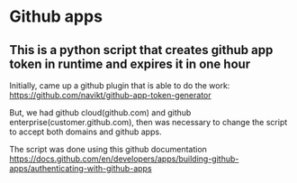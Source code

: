 # Github apps

## This is a python script that creates github app token in runtime and expires it in one hour

Initially, came up a github plugin that is able to do the work: <https://github.com/navikt/github-app-token-generator>

But, we had github cloud(github.com) and github enterprise(customer.github.com), then was necessary to change the script to accept both domains and github apps.

The script was done using this github documentation  <https://docs.github.com/en/developers/apps/building-github-apps/authenticating-with-github-apps>
